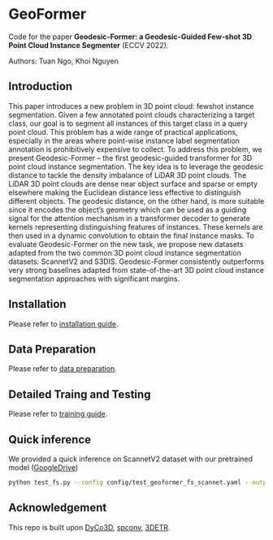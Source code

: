 # GeoFormer

Code for the paper **Geodesic-Former: a Geodesic-Guided Few-shot 3D Point Cloud Instance Segmenter** (ECCV 2022).

Authors: Tuan Ngo, Khoi Nguyen

## Introduction
This paper introduces a new problem in 3D point cloud: fewshot instance segmentation. Given a few annotated point clouds characterizing a target class, our goal is to segment all instances of this target class in a query point cloud. This problem has a wide range of practical applications, especially in the areas where point-wise instance label segmentation annotation is prohibitively expensive to collect. To address this problem, we present Geodesic-Former – the first geodesic-guided transformer for 3D point cloud instance segmentation. The key idea is to leverage the geodesic distance to tackle the density imbalance of LiDAR 3D point clouds. The LiDAR 3D point clouds are dense near object surface and sparse or empty elsewhere making the Euclidean distance less effective to distinguish different objects. The geodesic distance, on the other hand, is more suitable since it encodes the object’s geometry which can be used as a guiding signal for the attention mechanism in a transformer decoder to generate kernels representing distinguishing features of instances. These kernels are then used in a dynamic convolution to obtain the final instance masks. To evaluate Geodesic-Former on the new task, we propose new datasets adapted from the two common 3D point cloud instance segmentation datasets: ScannetV2 and S3DIS. Geodesic-Former consistently outperforms very strong baselines adapted from state-of-the-art 3D point cloud instance segmentation approaches with significant margins.

## Installation
Please refer to [installation guide](docs/INSTALL.md).

## Data Preparation
Please refer to [data preparation](docs/DATA_PREPARATION.md).

## Detailed Traing and Testing
Please refer to [training guide](docs/TRAIN.md).

## Quick inference

We provided a quick inference on ScannetV2 dataset with our pretrained model ([GoogleDrive](https://drive.google.com/file/d/1HFr2F2YwtitbrblwtKknO5Vuo4xNswXG/view?usp=sharing))

```bash
python test_fs.py --config config/test_geoformer_fs_scannet.yaml --output_path results/test --resume pretrains/best_fs_geoformer_scannet_fold0.pth
```
## Acknowledgement
This repo is built upon [DyCo3D](https://github.com/aim-uofa/DyCo3D), [spconv](https://github.com/traveller59/spconv), [3DETR](https://github.com/facebookresearch/3detr). 


